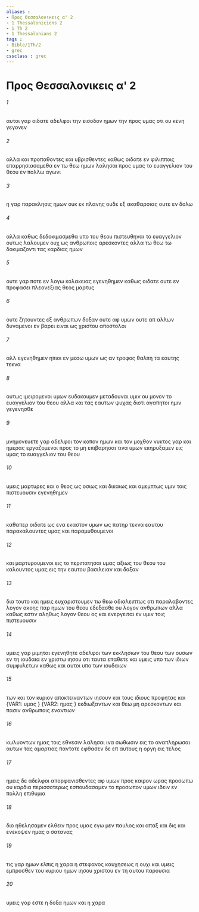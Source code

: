 ```yaml
---
aliases : 
- Προς Θεσσαλονικεις α' 2
- 1 Thessaloniciens 2
- 1 Th 2
- 1 Thessalonians 2
tags : 
- Bible/1Th/2
- grec
cssclass : grec
---
```


# Προς Θεσσαλονικεις α' 2

###### 1
αυτοι γαρ οιδατε αδελφοι την εισοδον ημων την προς υμας οτι ου κενη γεγονεν
###### 2
αλλα και προπαθοντες και υβρισθεντες καθως οιδατε εν φιλιπποις επαρρησιασαμεθα εν τω θεω ημων λαλησαι προς υμας το ευαγγελιον του θεου εν πολλω αγωνι
###### 3
η γαρ παρακλησις ημων ουκ εκ πλανης ουδε εξ ακαθαρσιας ουτε εν δολω
###### 4
αλλα καθως δεδοκιμασμεθα υπο του θεου πιστευθηναι το ευαγγελιον ουτως λαλουμεν ουχ ως ανθρωποις αρεσκοντες αλλα τω θεω τω δοκιμαζοντι τας καρδιας ημων
###### 5
ουτε γαρ ποτε εν λογω κολακειας εγενηθημεν καθως οιδατε ουτε εν προφασει πλεονεξιας θεος μαρτυς
###### 6
ουτε ζητουντες εξ ανθρωπων δοξαν ουτε αφ υμων ουτε απ αλλων δυναμενοι εν βαρει ειναι ως χριστου αποστολοι
###### 7
αλλ εγενηθημεν ηπιοι εν μεσω υμων ως αν τροφος θαλπη τα εαυτης τεκνα
###### 8
ουτως ιμειρομενοι υμων ευδοκουμεν μεταδουναι υμιν ου μονον το ευαγγελιον του θεου αλλα και τας εαυτων ψυχας διοτι αγαπητοι ημιν γεγενησθε
###### 9
μνημονευετε γαρ αδελφοι τον κοπον ημων και τον μοχθον νυκτος γαρ και ημερας εργαζομενοι προς το μη επιβαρησαι τινα υμων εκηρυξαμεν εις υμας το ευαγγελιον του θεου
###### 10
υμεις μαρτυρες και ο θεος ως οσιως και δικαιως και αμεμπτως υμιν τοις πιστευουσιν εγενηθημεν
###### 11
καθαπερ οιδατε ως ενα εκαστον υμων ως πατηρ τεκνα εαυτου παρακαλουντες υμας και παραμυθουμενοι
###### 12
και μαρτυρουμενοι εις το περιπατησαι υμας αξιως του θεου του καλουντος υμας εις την εαυτου βασιλειαν και δοξαν
###### 13
δια τουτο και ημεις ευχαριστουμεν τω θεω αδιαλειπτως οτι παραλαβοντες λογον ακοης παρ ημων του θεου εδεξασθε ου λογον ανθρωπων αλλα καθως εστιν αληθως λογον θεου ος και ενεργειται εν υμιν τοις πιστευουσιν
###### 14
υμεις γαρ μιμηται εγενηθητε αδελφοι των εκκλησιων του θεου των ουσων εν τη ιουδαια εν χριστω ιησου οτι ταυτα επαθετε και υμεις υπο των ιδιων συμφυλετων καθως και αυτοι υπο των ιουδαιων
###### 15
των και τον κυριον αποκτειναντων ιησουν και τους ιδιους προφητας και  {VAR1: υμας } {VAR2: ημας } εκδιωξαντων και θεω μη αρεσκοντων και πασιν ανθρωποις εναντιων
###### 16
κωλυοντων ημας τοις εθνεσιν λαλησαι ινα σωθωσιν εις το αναπληρωσαι αυτων τας αμαρτιας παντοτε εφθασεν δε επ αυτους η οργη εις τελος
###### 17
ημεις δε αδελφοι απορφανισθεντες αφ υμων προς καιρον ωρας προσωπω ου καρδια περισσοτερως εσπουδασαμεν το προσωπον υμων ιδειν εν πολλη επιθυμια
###### 18
διο ηθελησαμεν ελθειν προς υμας εγω μεν παυλος και απαξ και δις και ενεκοψεν ημας ο σατανας
###### 19
τις γαρ ημων ελπις η χαρα η στεφανος καυχησεως η ουχι και υμεις εμπροσθεν του κυριου ημων ιησου χριστου εν τη αυτου παρουσια
###### 20
υμεις γαρ εστε η δοξα ημων και η χαρα
